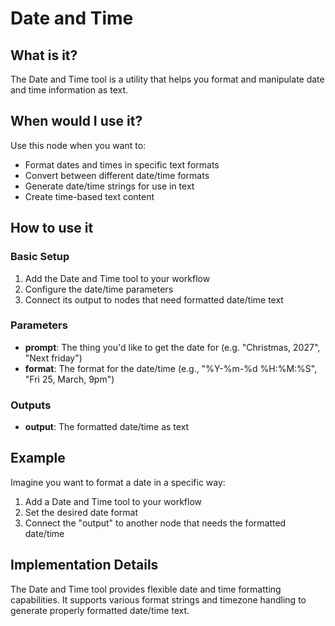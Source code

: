# Date and Time

## What is it?

The Date and Time tool is a utility that helps you format and manipulate date and time information as text.

## When would I use it?

Use this node when you want to:

- Format dates and times in specific text formats
- Convert between different date/time formats
- Generate date/time strings for use in text
- Create time-based text content

## How to use it

### Basic Setup

1. Add the Date and Time tool to your workflow
2. Configure the date/time parameters
3. Connect its output to nodes that need formatted date/time text

### Parameters

- **prompt**: The thing you'd like to get the date for (e.g. "Christmas, 2027", "Next friday")
- **format**: The format for the date/time (e.g., "%Y-%m-%d %H:%M:%S", "Fri 25, March, 9pm")

### Outputs

- **output**: The formatted date/time as text

## Example

Imagine you want to format a date in a specific way:

1. Add a Date and Time tool to your workflow
2. Set the desired date format
4. Connect the "output" to another node that needs the formatted date/time

## Implementation Details

The Date and Time tool provides flexible date and time formatting capabilities. It supports various format strings and timezone handling to generate properly formatted date/time text. 